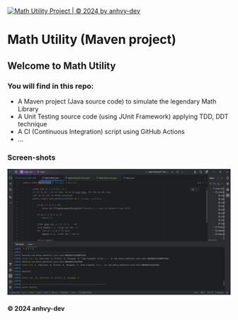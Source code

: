 [![Math Utility Project | © 2024 by anhvy-dev](https://github.com/anhvy-dev/math-util/actions/workflows/ci-script-junit.yml/badge.svg)](https://github.com/anhvy-dev/math-util/actions/workflows/ci-script-junit.yml)
# Math Utility (Maven project)

## Welcome to Math Utility
### You will find in this repo:
* A Maven project (Java source code) to simulate the legendary Math Library
* A Unit Testing source code (using JUnit Framework) applying TDD, DDT technique
* A CI (Continuous Integration) script using GitHub Actions
* ...

### Screen-shots
![JUnit & Maven](https://github.com/anhvy-dev/math-util/blob/main/screenshots/Junit%20%26%20Maven.png)


#### &#169; 2024 anhvy-dev
